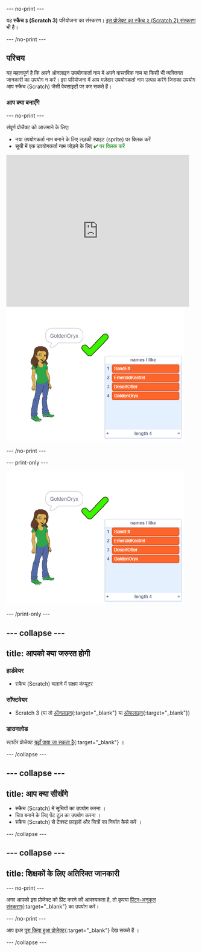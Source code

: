 --- no-print ---

यह **स्क्रैच ३ (Scratch 3)** परियोजना का संस्करण। [इस प्रोजेक्ट का स्क्रैच २ (Scratch 2) संस्करण](https://projects.raspberrypi.org/hi-IN/projects/username-generator-scratch2) भी है।

--- /no-print ---

## परिचय

यह महत्वपूर्ण है कि अपने ऑनलाइन उपयोगकर्ता नाम में अपने वास्तविक नाम या किसी भी व्यक्तिगत जानकारी का उपयोग न करें। इस परियोजना में आप मज़ेदार उपयोगकर्ता नाम उत्पन्न करेंगे जिसका उपयोग आप स्क्रैच (Scratch) जैसी वेबसाइटों पर कर सकते हैं।

### आप क्या बनाएँगे

--- no-print ---

संपूर्ण प्रोजैक्ट को आजमाने के लिए:

- नया उपयोगकर्ता नाम बनाने के लिए लड़की स्प्राइट (sprite) पर क्लिक करें
- सूची में एक उपयोगकर्ता नाम जोड़ने के लिए <span style="color: green;"> ✔ पर क्लिक करें </span>

<div class="scratch-preview">
  <iframe allowtransparency="true" width="485" height="402" src="https://scratch.mit.edu/projects/embed/292974184/?autostart=false" frameborder="0" scrolling="no"></iframe>
  <img src="images/usernames-final.png">
</div>

--- /no-print ---

--- print-only ---

![पूरा प्रोजेक्ट](images/usernames-final.png)

--- /print-only ---

--- collapse ---
---
title: आपको क्या जरुरत होगी
---

### हार्डवेयर

- स्क्रैच (Scratch) चलाने में सक्षम कंप्यूटर

### सॉफ्टवेयर

- Scratch 3 (या तो [ऑनलाइन](http://rpf.io/scratchon){:target="_blank"} या [ऑफलाइन](http://rpf.io/scratchoff){:target="_blank"}) 

### डाउनलोड

स्टार्टर प्रोजेक्ट [यहाँ पाया जा सकता है](http://rpf.io/p/hi-IN/username-generator-go){:target="_blank"} ।

--- /collapse ---

--- collapse ---
---
title: आप क्या सीखेंगे
---

- स्क्रैच (Scratch) में सूचियों का उपयोग करना ।
- चित्र बनाने के लिए पेंट टूल का उपयोग करना ।
- स्क्रैच (Scratch) से टेक्स्ट फ़ाइलों और चित्रों का निर्यात कैसे करें ।

--- /collapse ---

--- collapse ---
---
title: शिक्षकों के लिए अतिरिक्त जानकारी
---

--- no-print ---

अगर आपको इस प्रोजेक्ट को प्रिंट करने की आवश्यकता है, तो कृपया [प्रिंटर-अनुकूल संस्करण](https://projects.raspberrypi.org/hi-IN/projects/username-generator/print){:target="_blank"} का उपयोग करें।

--- /no-print ---

आप इधर [पूरा किया हुआ प्रोजेक्ट](http://rpf.io/p/hi-IN/username-generator-get){:target="_blank"} देख सकते हैं ।

--- /collapse ---